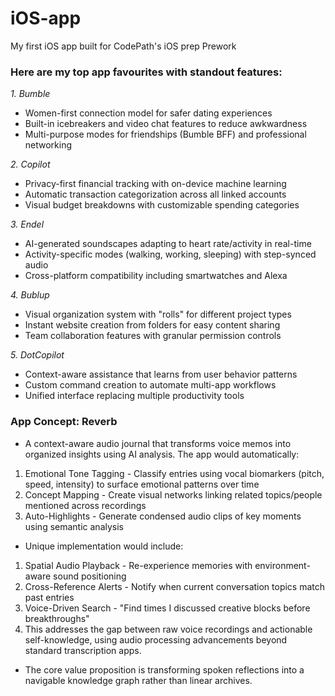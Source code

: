 # iOS-app
My first iOS app built for CodePath's iOS prep Prework

### Here are my top app favourites with standout features:

*1. Bumble*
- Women-first connection model for safer dating experiences
- Built-in icebreakers and video chat features to reduce awkwardness
- Multi-purpose modes for friendships (Bumble BFF) and professional networking 

*2. Copilot*
- Privacy-first financial tracking with on-device machine learning
- Automatic transaction categorization across all linked accounts
- Visual budget breakdowns with customizable spending categories 

*3. Endel*
- AI-generated soundscapes adapting to heart rate/activity in real-time 
- Activity-specific modes (walking, working, sleeping) with step-synced audio 
- Cross-platform compatibility including smartwatches and Alexa

*4. Bublup*
- Visual organization system with "rolls" for different project types
- Instant website creation from folders for easy content sharing
- Team collaboration features with granular permission controls

*5. DotCopilot*
- Context-aware assistance that learns from user behavior patterns
- Custom command creation to automate multi-app workflows
- Unified interface replacing multiple productivity tools


### App Concept: Reverb
 - A context-aware audio journal that transforms voice memos into organized insights using AI analysis. The app would automatically:
1. Emotional Tone Tagging - Classify entries using vocal biomarkers (pitch, speed, intensity) to surface emotional patterns over time
2. Concept Mapping - Create visual networks linking related topics/people mentioned across recordings
2. Auto-Highlights - Generate condensed audio clips of key moments using semantic analysis

 - Unique implementation would include:
1. Spatial Audio Playback - Re-experience memories with environment-aware sound positioning
2. Cross-Reference Alerts - Notify when current conversation topics match past entries
3. Voice-Driven Search - "Find times I discussed creative blocks before breakthroughs"
4. This addresses the gap between raw voice recordings and actionable self-knowledge, using audio processing advancements beyond standard transcription apps.

 - The core value proposition is transforming spoken reflections into a navigable knowledge graph rather than linear archives.
